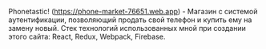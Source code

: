 Phonetastic! (https://phone-market-76651.web.app) - Магазин с системой аутентификации, позволяющий продать свой телефон и купить ему на замену новый.
Стек технологий использованных мной при создании этого сайта: React, Redux, Webpack, Firebase.
